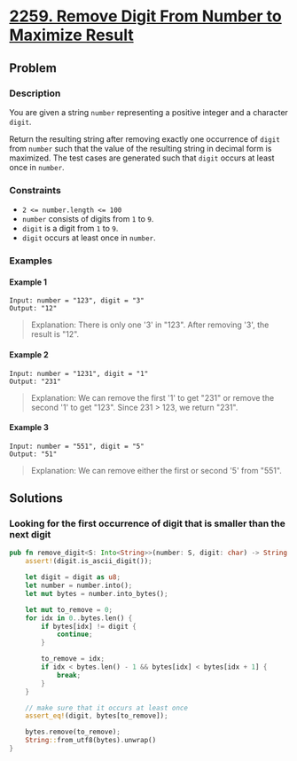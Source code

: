 # [2259. Remove Digit From Number to Maximize Result](https://leetcode.com/problems/remove-digit-from-number-to-maximize-result/)

## Problem

### Description

You are given a string `number` representing a positive integer and a character
`digit`.

Return the resulting string after removing exactly one occurrence of `digit`
from `number` such that the value of the resulting string in decimal form is
maximized. The test cases are generated such that `digit` occurs at least once
in `number`.

### Constraints

* `2 <= number.length <= 100`
* `number` consists of digits from `1` to `9`.
* `digit` is a digit from `1` to `9`.
* `digit` occurs at least once in `number`.

### Examples

#### Example 1

```text
Input: number = "123", digit = "3"
Output: "12"
```

> Explanation: There is only one '3' in "123". After removing '3', the result
> is "12".

#### Example 2

```text
Input: number = "1231", digit = "1"
Output: "231"
```

> Explanation: We can remove the first '1' to get "231" or remove the second '1'
> to get "123". Since 231 > 123, we return "231".

#### Example 3

```text
Input: number = "551", digit = "5"
Output: "51"
```

> Explanation: We can remove either the first or second '5' from "551".

## Solutions

### Looking for the first occurrence of digit that is smaller than the next digit

```rust
pub fn remove_digit<S: Into<String>>(number: S, digit: char) -> String {
    assert!(digit.is_ascii_digit());

    let digit = digit as u8;
    let number = number.into();
    let mut bytes = number.into_bytes();

    let mut to_remove = 0;
    for idx in 0..bytes.len() {
        if bytes[idx] != digit {
            continue;
        }

        to_remove = idx;
        if idx < bytes.len() - 1 && bytes[idx] < bytes[idx + 1] {
            break;
        }
    }

    // make sure that it occurs at least once
    assert_eq!(digit, bytes[to_remove]);

    bytes.remove(to_remove);
    String::from_utf8(bytes).unwrap()
}
```
